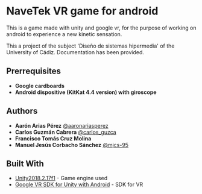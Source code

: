 # NaveTek VR game for android
This is a game made with unity and google vr, for the purpose of working on android to experience a new kinetic sensation.

This a project of the subject 'Diseño de sistemas hipermedia' of the University of Cádiz. 
Documentation has been provided.

## Prerrequisites
* **Google cardboards**
* **Android dispositive (KitKat 4.4 version) with giroscope**

## Authors
* **Aarón Arias Pérez** [@aaronariasperez](https://github.com/aaronariasperez)
* **Carlos Guzmán Cabrera** [@carlos_guzca](https://github.com/v0st0k1)
* **Francisco Tomás Cruz Molina**
* **Manuel Jesús Corbacho Sánchez** [@mjcs-95](https://github.com/mjcs-95)

## Built With

* [Unity2018.2.17f1](https://unity3d.com/es) - Game engine used
* [Google VR SDK for Unity with Android](https://developers.google.com/vr/develop/unity/get-started-android) - SDK for VR
